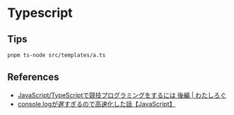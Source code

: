 # Typescript

## Tips

```bash
pnpm ts-node src/templates/a.ts
```

## References
- [JavaScript/TypeScriptで競技プログラミングをするには 後編 | わたしろぐ](http://tatamo.81.la/blog/2018/02/09/competitive-programming-using-js-and-ts-02/)
- [console.logが遅すぎるので高速化した話【JavaScript】](https://zenn.dev/rabee/articles/javascript-console_log-is-very-slow)
